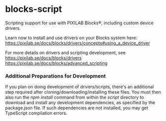 # blocks-script
Scripting support for use with PIXILAB Blocks®, including custom device drivers.

Learn now to install and use drivers on your Blocks system here:
https://pixilab.se/docs/blocks/drivers/concepts#using_a_device_driver

For more details on drivers and scripting development, see
https://pixilab.se/docs/blocks/drivers  
https://pixilab.se/docs/blocks/advanced_scripting

### Additional Preparations for Development
If you plan on doing development of drivers/scripts, there's an additional step required after cloning/downloading/installing these files. You must then also run the *npm install* command from within the *script* directory to download and install any development dependencies, as specified by the package.json file. If such dependencies are not installed, you may get TypeScript compilation errors.
